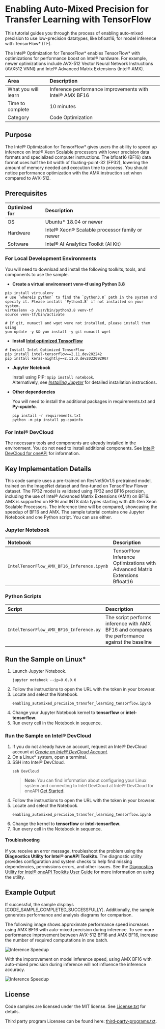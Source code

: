 # Enabling Auto-Mixed Precision for Transfer Learning with TensorFlow
This tutorial guides you through the process of enabling auto-mixed precision to use low-precision datatypes, like bfloat16, for model inference with TensorFlow* (TF).

The Intel® Optimization for TensorFlow* enables TensorFlow* with optimizations for performance boost on Intel® hardware. For example, newer optimizations include AVX-512 Vector Neural Network Instructions (AVX512 VNNI) and Intel® Advanced Matrix Extensions (Intel® AMX).

| Area                    | Description
|:---                     |:---
| What you will learn     | Inference performance improvements with Intel® AMX BF16
| Time to complete        | 10 minutes
| Category                | Code Optimization


## Purpose

The Intel® Optimization for TensorFlow* gives users the ability to speed up inference on Intel® Xeon Scalable processors with lower precision data formats and specialized computer instructions. The bfloat16 (BF16) data format uses half the bit width of floating-point-32 (FP32), lowering the amount of memory needed and execution time to process. You should notice performance optimization with the AMX instruction set when compared to AVX-512.

## Prerequisites

| Optimized for                     | Description
|:---                               |:---
| OS                                | Ubuntu* 18.04 or newer
| Hardware                          | Intel® Xeon® Scalable processor family or newer
| Software                          | Intel® AI Analytics Toolkit (AI Kit)

### For Local Development Environments

You will need to download and install the following toolkits, tools, and components to use the sample.

- **Create a virtual environment venv-tf using Python 3.8**

```
pip install virtualenv
# use `whereis python` to find the `python3.8` path in the system and specify it. Please install `Python3.8` if not installed on your system.
virtualenv -p /usr/bin/python3.8 venv-tf
source venv-tf/bin/activate

# If git, numactl and wget were not installed, please install them using
yum update -y && yum install -y git numactl wget
```

- **Install [Intel optimized TensorFlow](https://pypi.org/project/intel-tensorflow/2.11.dev202242/)**
```
# Install Intel Optimized TensorFlow
pip install intel-tensorflow==2.11.dev202242
pip install keras-nightly==2.11.0.dev2022092907
```

- **Jupyter Notebook**

  Install using PIP: `$pip install notebook`. <br> Alternatively, see [*Installing Jupyter*](https://jupyter.org/install) for detailed installation instructions.

- **Other dependencies**

  You will need to install the additional packages in requirements.txt and **Py-cpuinfo**.
  ```
  pip install -r requirements.txt
  python -m pip install py-cpuinfo
  ```

### For Intel® DevCloud

The necessary tools and components are already installed in the environment. You do not need to install additional components. See [Intel® DevCloud for oneAPI](https://devcloud.intel.com/oneapi/get_started/) for information.

## Key Implementation Details

This code sample uses a pre-trained on ResNet50v1.5 pretrained model, trained on the ImageNet dataset and fine-tuned on TensorFlow Flower dataset. The FP32 model is validated using FP32 and BF16 precision, including the use of Intel® Advanced Matrix Extensions (AMX) on BF16. AMX is supported on BF16 and INT8 data types starting with 4th Gen Xeon Scalable Processors. The inference time will be compared, showcasing the speedup of BF16 and AMX.
The sample tutorial contains one Jupyter Notebook and one Python script. You can use either.

### Jupyter Notebook

| Notebook                                                         | Description
|:---                                                              |:---
|`IntelTensorFlow_AMX_BF16_Inference.ipynb` | TensorFlow Inference Optimizations with Advanced Matrix Extensions Bfloat16

### Python Scripts

| Script                                                        | Description
|:---                                                              |:---
|`IntelTensorFlow_AMX_BF16_Inference.py` | The script performs inference with AMX BF16 and compares the performance against the baseline


## Run the Sample on Linux*
1. Launch Jupyter Notebook.
   ```
   jupyter notebook --ip=0.0.0.0
   ```
2. Follow the instructions to open the URL with the token in your browser.
3. Locate and select the Notebook.
   ```
   enabling_automixed_precision_transfer_learning_tensorflow.ipynb
   ````
4. Change your Jupyter Notebook kernel to **tensorflow** or **intel-tensorflow**.
5. Run every cell in the Notebook in sequence.


### Run the Sample on Intel® DevCloud

1. If you do not already have an account, request an Intel® DevCloud account at [*Create an Intel® DevCloud Account*](https://intelsoftwaresites.secure.force.com/DevCloud/oneapi).
2. On a Linux* system, open a terminal.
3. SSH into Intel® DevCloud.
   ```
   ssh DevCloud
   ```
   > **Note**: You can find information about configuring your Linux system and connecting to Intel DevCloud at Intel® DevCloud for oneAPI [Get Started](https://devcloud.intel.com/oneapi/get_started).
4. Follow the instructions to open the URL with the token in your browser.
5. Locate and select the Notebook.
   ```
   enabling_automixed_precision_transfer_learning_tensorflow.ipynb
   ````
6. Change the kernel to **tensorflow** or **intel-tensorflow**.
7. Run every cell in the Notebook in sequence.


#### Troubleshooting

If you receive an error message, troubleshoot the problem using the **Diagnostics Utility for Intel® oneAPI Toolkits**. The diagnostic utility provides configuration and system checks to help find missing dependencies, permissions errors, and other issues. See the [Diagnostics Utility for Intel® oneAPI Toolkits User Guide](https://www.intel.com/content/www/us/en/develop/documentation/diagnostic-utility-user-guide/top.html) for more information on using the utility.


## Example Output
If successful, the sample displays [CODE_SAMPLE_COMPLETED_SUCCESSFULLY]. Additionally, the sample generates performance and analysis diagrams for comparison.

The following image shows approximate performance speed increases using AMX BF16 with auto-mixed precision during inference. To see more performance improvement between AVX-512 BF16 and AMX BF16, increase the number of required computations in one batch.

![Inference Speedup](images/inference-perf-comp.png)

With the imporovement on model inference speed, using AMX BF16 with auto-mixed precision during inference will not influence the inference accuracy.

![Inference Speedup](images/inference-acc-comp.png)


## License

Code samples are licensed under the MIT license. See
[License.txt](https://github.com/oneapi-src/oneAPI-samples/blob/master/License.txt) for details.

Third party program Licenses can be found here: [third-party-programs.txt](https://github.com/oneapi-src/oneAPI-samples/blob/master/third-party-programs.txt).

